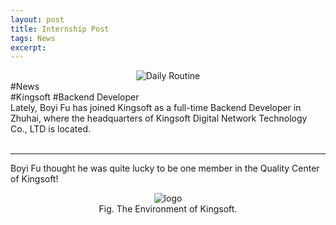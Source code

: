 ```yaml
---
layout: post
title: Internship Post
tags: News
excerpt: 
---
```


<div align="center">
  <img src="{{ site.baseurl }}/images/KingsoftInternship/pic.jpg" alt="Daily Routine"/>
</div>
<div class="tooltip-container-lightblue">
  <span class="text-lightblue">#News</span>
</div><div class="tooltip-container-red"><span class="text-red">#Kingsoft</span> <span class="text-red">#Backend Developer</span> </div>
Lately, Boyi Fu has joined Kingsoft as a full-time Backend Developer in Zhuhai, where the headquarters of Kingsoft Digital Network Technology Co., LTD is located. <br/>
<br/>

---

Boyi Fu thought he was quite lucky to be one member in the Quality Center of Kingsoft!

 <p style="text-align: center;">
            <img src="{{ site.baseurl }}/images/KingsoftInternship/kingsoft.jpg" alt="logo"><br/>
            Fig. The Environment of Kingsoft.
            </p>

